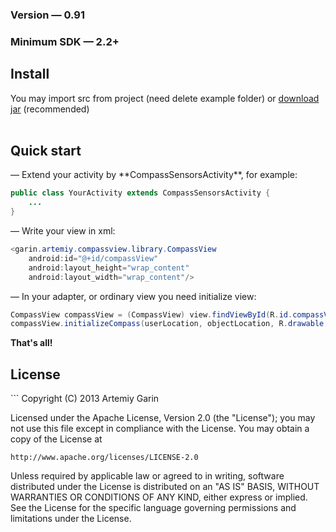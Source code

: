 <h3>Version — 0.91</h3>
<h3>Minimum SDK — 2.2+</h3>

<h2>Install</h2>
You may import src from project (need delete example folder) or <a href="https://github.com/kvirair/Compass-View-Library/releases">download jar</a> (recommended)
<br><br>

<h2>Quick start</h2>
— Extend your activity by **CompassSensorsActivity**, for example:

```java
public class YourActivity extends CompassSensorsActivity {
    ...
}
```

— Write your view in xml:
```java
<garin.artemiy.compassview.library.CompassView
    android:id="@+id/compassView"
    android:layout_height="wrap_content"
    android:layout_width="wrap_content"/>
```

— In your adapter, or ordinary view you need initialize view:
```java
CompassView compassView = (CompassView) view.findViewById(R.id.compassView);
compassView.initializeCompass(userLocation, objectLocation, R.drawable.arrow);
```

**That's all!**

<h2>License</h2>
```
Copyright (C) 2013 Artemiy Garin

Licensed under the Apache License, Version 2.0 (the "License");
you may not use this file except in compliance with the License.
You may obtain a copy of the License at

    http://www.apache.org/licenses/LICENSE-2.0

Unless required by applicable law or agreed to in writing, software
distributed under the License is distributed on an "AS IS" BASIS,
WITHOUT WARRANTIES OR CONDITIONS OF ANY KIND, either express or implied.
See the License for the specific language governing permissions and
limitations under the License.
```
